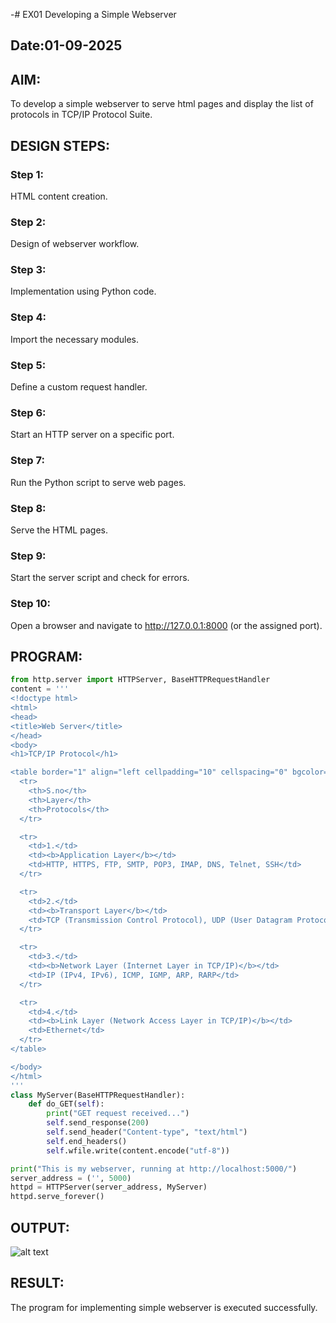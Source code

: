 -# EX01 Developing a Simple Webserver
## Date:01-09-2025

## AIM:
To develop a simple webserver to serve html pages and display the list of protocols in TCP/IP Protocol Suite.

## DESIGN STEPS:
### Step 1: 
HTML content creation.

### Step 2:
Design of webserver workflow.

### Step 3:
Implementation using Python code.

### Step 4:
Import the necessary modules.

### Step 5:
Define a custom request handler.

### Step 6:
Start an HTTP server on a specific port.

### Step 7:
Run the Python script to serve web pages.

### Step 8:
Serve the HTML pages.

### Step 9:
Start the server script and check for errors.

### Step 10:
Open a browser and navigate to http://127.0.0.1:8000 (or the assigned port).

## PROGRAM:
```python 
from http.server import HTTPServer, BaseHTTPRequestHandler
content = '''
<!doctype html>
<html>
<head>
<title>Web Server</title>
</head>
<body>
<h1>TCP/IP Protocol</h1>

<table border="1" align="left cellpadding="10" cellspacing="0" bgcolor="lightblue">
  <tr>
    <th>S.no</th>
    <th>Layer</th>
    <th>Protocols</th>
  </tr>

  <tr>
    <td>1.</td>
    <td><b>Application Layer</b></td>
    <td>HTTP, HTTPS, FTP, SMTP, POP3, IMAP, DNS, Telnet, SSH</td>
  </tr>

  <tr>
    <td>2.</td>
    <td><b>Transport Layer</b></td>
    <td>TCP (Transmission Control Protocol), UDP (User Datagram Protocol)</td>
  </tr>

  <tr>
    <td>3.</td>
    <td><b>Network Layer (Internet Layer in TCP/IP)</b></td>
    <td>IP (IPv4, IPv6), ICMP, IGMP, ARP, RARP</td>
  </tr>

  <tr>
    <td>4.</td>
    <td><b>Link Layer (Network Access Layer in TCP/IP)</b></td>
    <td>Ethernet</td>
  </tr>
</table>

</body>
</html>
'''
class MyServer(BaseHTTPRequestHandler):
    def do_GET(self):
        print("GET request received...")
        self.send_response(200)
        self.send_header("Content-type", "text/html")
        self.end_headers()
        self.wfile.write(content.encode("utf-8"))

print("This is my webserver, running at http://localhost:5000/")
server_address = ('', 5000)
httpd = HTTPServer(server_address, MyServer)
httpd.serve_forever()
```


## OUTPUT:

![alt text](simplewebserver/image.png)

## RESULT:
The program for implementing simple webserver is executed successfully.
